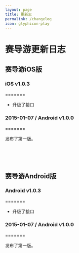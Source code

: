 ```yaml
---
layout: page
title: 更新志
permalink: /changelog
icon: glyphicon-play
---
```


# 赛导游更新日志

## 赛导游iOS版 



### iOS v1.0.3

=======

* 升级了接口




###  2015-01-07 / Android v1.0.0 

=======

发布了第一版。


<br/><br/><br/>


## 赛导游Android版


### Android v1.0.3

=======

* 升级了接口




### 2015-01-07 / Android v1.0.0

=======

发布了第一版。